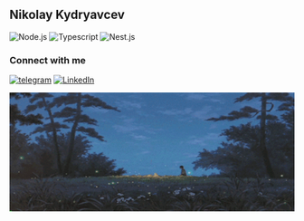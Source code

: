 ## Nikolay Kydryavcev

![Node.js](https://img.shields.io/badge/-Node.js-026e00?style=for-the-badge&logo=node.js&logoColor=ffffff)
![Typescript](https://img.shields.io/badge/-Typescript-2f74c0?style=for-the-badge&logo=Typescript&logoColor=ffffff)
![Nest.js](https://img.shields.io/badge/-Nest.js-000000?style=for-the-badge&logo=Nestjs&logoColor=ea2845)

### Connect with me

[![telegram](https://img.shields.io/badge/-telegram-000000?style=for-the-badge&logo=telegram)](tg://resolve?domain=rupikz)
[![LinkedIn](https://img.shields.io/badge/-LinkedIn-000000?style=for-the-badge&logo=LinkedIn&logoColor=0a66c2)](https://www.linkedin.com/in/rupikz/)

![background](./assets/background.gif)
